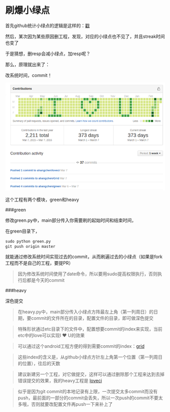# 刷爆小绿点

首先github统计小绿点的逻辑是这样的：[戳](https://help.github.com/articles/why-are-my-contributions-not-showing-up-on-my-profile)

然后，某次因为某些原因删工程，发现，对应的小绿点也不见了，并且streak时间也变了

于是猜想，删resp会减小绿点，加resp呢？

那么，原理就出来了：

改系统时间，commit！

![img](img/snap.png)

这个工程有两个模块，green和heavy

###green

修改green.py中，main部分传入你需要刷的起始时间和结束时间，

在green目录下，

```shell
sudo python green.py
git push origin master
```

就能通过修改系统时间实现过去的commit，从而刷遍过去的小绿点（如果是fork工程而不是自己的工程，要提PR）

> 因为修改系统时间使用了date命令，所以要用sudo提高权限执行，否则执行后都是今天的commit


###heavy

 深色提交

> 在heavy.py中，main部分传入小绿点方阵最左上角（第一列周日）的日期，要commit的文件所在的目录，配置文件的目录，即可做深色提交

> 特殊形状通过etc目录下的文件中，配置想要commit的index来实现，当前etc中的love可以实现I ❤ U的效果

> 可以通过这个android工程方便的得到需要commit的index：[grid](https://github.com/ahangchen/grid)

> 这些index的含义是，从github小绿点方针左上角第一个位置（第一列周日的位置），往后的天数

> 建议新建另一个工程，对它做提交，这样可以通过删除那个工程来达到去掉错误提交的效果，我的heavy工程是 [loveci](https://github.com/ahangchen/loveci)

> 似乎是因为git commit的本地记录有上限，一次提交太多commit而没有push，最前面的一部分的commit会丢失，所以一次push的commit不要太多哦，否则就要改配置文件再push一下来补上了

